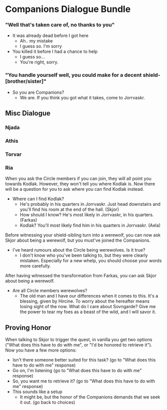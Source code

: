 # Companions Dialogue Bundle

### "Well that's taken care of, no thanks to you"

- It was already dead before I got here
  - Ah.. my mistake
  - I guess so. I'm sorry
- You killed it before I had a chance to help
  - I guess so...
  - You're right, sorry.

### "You handle yourself well, you could make for a decent shield-[brother/sister]"

- So you are Companions?
  - We are. If you think you got what it takes, come to Jorrvaskr.


## Misc Dialogue

### Njada

### Athis

### Torvar

### Ria

When you ask the Circle members if you can join, they will all point you towards Kodlak. However, they won't tell you where Kodlak is. Now there will be a question for you to ask where you can find Kodlak instead.

- Where can I find Kodlak?
  - He's probably in his quarters in Jorrvaskr. Just head downstairs and you'll find his room at the end of the hall. (Skjor)
  - How should I know? He's most likely in Jorrvaskr, in his quarters. (Farkas)
  - Kodlak? You'll most likely find him in his quarters in Jorrvaskr. (Aela)

Before witnessing your shield-sibling turn into a werewolf, you can now ask Skjor about being a werewolf, but you must've joined the Companions.

- I've heard rumours about the Circle being werewolves. Is it true?
  - I don't know who you've been talking to, but they were clearly mistaken. Especially for a new whelp, you should choose your words more carefully.

After having witnessed the transformation from Farkas, you can ask Skjor about being a werewolf.

- Are all Circle members werewolves?
  - The old man and I have our differences when it comes to this. It's a blessing, given by Hircine. To worry about the hereafter means losing sight of the now. What do I care about Sovngarde? Give me the power to tear my foes as a beast of the wild, and I will savor it.

## Proving Honor

When talking to Skjor to trigger the quest, in vanilla you get two options ("What does this have to do with me", or "I'd be honored to retrieve it"). Now you have a few more options:

- Isn't there someone better suited for this task? (go to "What does this have to do with me" response)
- Go on, I'm listening (go to "What does this have to do with me" response)
- So, you want me to retrieve it? (go to "What does this have to do with me" response)
- This sounds like a setup
  - It might be, but the honor of the Companions demands that we seek it out. (go back to choices)


